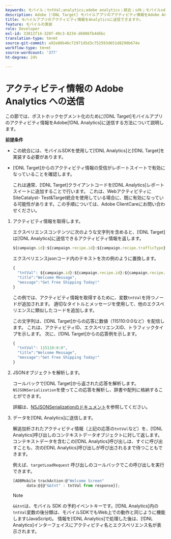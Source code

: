 ```yaml
---
keywords: モバイル；tntVal;analytics;adobe analytics；統合；sdk；モバイルsdk;
description: Adobe [!DNL Target] モバイルアプリのアクティビティ情報をAdobe Analyticsに送信して、アドホック後のセグメント化を行う方法について説明します。
title: モバイルアプリのアクティビティ情報をAnalyticsに送信できますか。
feature: モバイルの実装
role: Developer
exl-id: 33812f14-320f-40c3-8234-d6006fb4d6bc
translation-type: tm+mt
source-git-commit: a92e88b46c72971d5d3c752593d651d8290b674e
workflow-type: tm+mt
source-wordcount: '377'
ht-degree: 24%

---
```


# アクティビティ情報の Adobe Analytics への送信

この節では、ポストホックセグメント化のために[!DNL Target]モバイルアプリのアクティビティ情報をAdobe[!DNL Analytics]に送信する方法について説明します。

**前提条件**

* この統合には、モバイルSDKを使用して[!DNL Analytics]と[!DNL Target]を実装する必要があります。
* [!DNL Target]からのアクティビティ情報の受信がレポートスイートで有効になっていることを確認します。

   これは通常、[!DNL Target]クライアントコードを[!DNL Analytics]レポートスイートに追加することで行います。 これは、WebアクティビティにSiteCatalyst- Test&amp;Target統合を使用している場合に、既に有効になっている可能性があります。この手順については、Adobe ClientCareにお問い合わせください。

1. アクティビティ情報を取得します。

   エクスペリエンスコンテンツに次のような文字列を含めると、[!DNL Target]は[!DNL Analytics]に送信できるアクティビティ情報を返します。

   ```javascript
   ${campaign.id}:${campaign.recipe.id}:${campaign.recipe.trafficType}
   ```

   エクスペリエンスjsonコード内のテキストを次の例のように置換します。

   ```javascript
   { 
     "tntVal": ${campaign.id}:${campaign.recipe.id}:${campaign.recipe.trafficType}", 
     "title":"Welcome Message", 
     "message":"Get Free Shipping Today!" 
   }
   ```

   この例では、アクティビティ情報を取得するために、変数`tntVal`を持つノードが追加されます。 適切なタイトルとメッセージを使用して、他のエクスペリエンスに類似したコードを追加します。

   この文字列は、[!DNL Target]からの応答に数値（115110:0:0など）を配信します。 これは、アクティビティID、エクスペリエンスID、トラフィックタイプを示します。 次に、[!DNL Target]からの応答例を示します。

   ```javascript
   { 
     "tntVal": 115110:0:0", 
     "title":"Welcome Message", 
     "message":"Get Free Shipping Today!" 
   }
   ```

1. JSONオブジェクトを解析します。

   コールバックで[!DNL Target]から返された応答を解析します。 `NSJSONSerialization`を使ってこの応答を解析し、辞書や配列に格納することができます。

   詳細は、[NSJSONSerializationのドキュメント](https://developer.apple.com/library/ios/documentation/Foundation/Reference/NSJSONSerialization_Class/#//apple_ref/occ/clm/NSJSONSerialization/JSONObjectWithData:options:error)を参照してください。

1. データを[!DNL Analytics]に送信します。

   解追加析されたアクティビティ情報（上記の応答の`tntVal`など）を、[!DNL Analytics]呼び出しのコンテキストデータオブジェクトに対して返します。 コンテキストデータを含むこの[!DNL Analytics]呼び出しは、すぐに呼び出すことも、次の[!DNL Analytics]呼び出しが呼び出されるまで待つこともできます。

   例えば、`targetLoadRequest` 呼び出しのコールバックでこの呼び出しを実行できます。

   ```javascript
   [ADBMobile trackAction:@"Welcome Screen"  
         data:@{@"&&tnt" : tntVal from response}];
   ```

   >[!NOTE]
   >
   >`&&tnt`は、モバイル SDK の予約イベントキーです。[!DNL Analytics]内の`tntVal`変数の後分類は、モバイルSDKでもWeb上での動作と同じように機能します(JavaScript)。 情報を[!DNL Analytics]で処理した後は、[!DNL Analytics]インターフェイスにアクティビティ名とエクスペリエンス名が表示されます。
